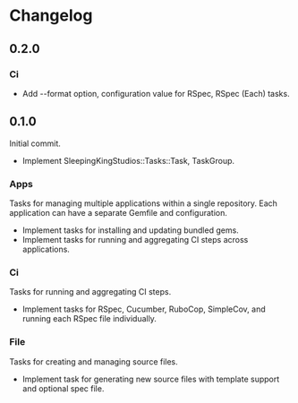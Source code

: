 # Changelog

## 0.2.0

### Ci

- Add --format option, configuration value for RSpec, RSpec (Each) tasks.

## 0.1.0

Initial commit.

- Implement SleepingKingStudios::Tasks::Task, TaskGroup.

### Apps

Tasks for managing multiple applications within a single repository. Each application can have a separate Gemfile and configuration.

- Implement tasks for installing and updating bundled gems.
- Implement tasks for running and aggregating CI steps across applications.

### Ci

Tasks for running and aggregating CI steps.

- Implement tasks for RSpec, Cucumber, RuboCop, SimpleCov, and running each RSpec file individually.

### File

Tasks for creating and managing source files.

- Implement task for generating new source files with template support and optional spec file.
